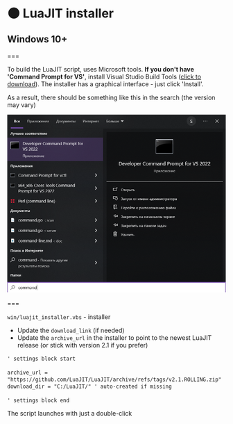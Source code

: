 # 🌑 LuaJIT installer

## Windows 10+

===

To build the LuaJIT script, uses Microsoft tools. **If you don't have 'Command Prompt for VS'**, install Visual Studio Build Tools ([click to download](https://aka.ms/vs/17/release/vs_buildtools.exe)). The installer has a graphical interface - just click 'Install'.

As a result, there should be something like this in the search (the version may vary)

![](assets/command_prompt.png)

===

`win/luajit_installer.vbs` - installer

- Update the `download_link` (if needed) 
- Update the `archive_url` in the installer to point to the newest LuaJIT release (or stick with version 2.1 if you prefer)

```VB
' settings block start

archive_url = "https://github.com/LuaJIT/LuaJIT/archive/refs/tags/v2.1.ROLLING.zip"
download_dir = "C:/LuaJIT/" ' auto-created if missing

' settings block end
```

The script launches with just a double-click